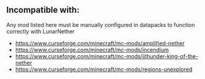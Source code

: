 ## Incompatible with:
Any mod listed here must be manually configured in datapacks to function correctly with LunarNether
- https://www.curseforge.com/minecraft/mc-mods/amplified-nether
- https://www.curseforge.com/minecraft/mc-mods/incendium
- https://www.curseforge.com/minecraft/mc-mods/jjthunder-king-of-the-nether
- https://www.curseforge.com/minecraft/mc-mods/regions-unexplored